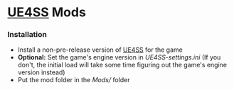 # [UE4SS](https://github.com/UE4SS-RE/RE-UE4SS) Mods

### Installation
- Install a non-pre-release version of [UE4SS](https://github.com/UE4SS-RE/RE-UE4SS?tab=readme-ov-file#basic-installation) for the game
- **Optional:** Set the game's engine version in _UE4SS-settings.ini_ (If you don't, the initial load will take some time figuring out the game's engine version instead)
- Put the mod folder in the _Mods/_ folder


